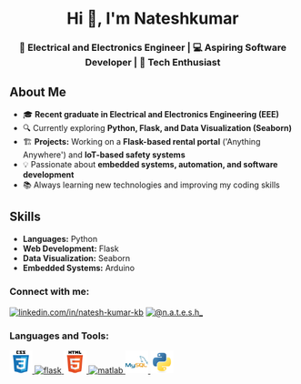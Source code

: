 <h1 align="center">Hi 👋, I'm Nateshkumar</h1>
<h3 align="center">🔌 Electrical and Electronics Engineer | 💻 Aspiring Software Developer | 🚀 Tech Enthusiast</h3>

## About Me  
- 🎓 **Recent graduate in Electrical and Electronics Engineering (EEE)**  
- 🔍 Currently exploring **Python, Flask, and Data Visualization (Seaborn)**  
- 🏗️ **Projects:** Working on a **Flask-based rental portal** ('Anything Anywhere') and **IoT-based safety systems**  
- 💡 Passionate about **embedded systems, automation, and software development**  
- 📚 Always learning new technologies and improving my coding skills
## Skills  
- **Languages:** Python  
- **Web Development:** Flask  
- **Data Visualization:** Seaborn  
- **Embedded Systems:** Arduino  

<h3 align="left">Connect with me:</h3>
<p align="left">
<a href="https://linkedin.com/in/linkedin.com/in/natesh-kumar-kb" target="blank"><img align="center" src="https://raw.githubusercontent.com/rahuldkjain/github-profile-readme-generator/master/src/images/icons/Social/linked-in-alt.svg" alt="linkedin.com/in/natesh-kumar-kb" height="30" width="40" /></a>
<a href="https://instagram.com/@n.a.t.e.s.h_" target="blank"><img align="center" src="https://raw.githubusercontent.com/rahuldkjain/github-profile-readme-generator/master/src/images/icons/Social/instagram.svg" alt="@n.a.t.e.s.h_" height="30" width="40" /></a>
</p>

<h3 align="left">Languages and Tools:</h3>
<p align="left"> <a href="https://www.w3schools.com/css/" target="_blank" rel="noreferrer"> <img src="https://raw.githubusercontent.com/devicons/devicon/master/icons/css3/css3-original-wordmark.svg" alt="css3" width="40" height="40"/> </a> <a href="https://flask.palletsprojects.com/" target="_blank" rel="noreferrer"> <img src="https://www.vectorlogo.zone/logos/pocoo_flask/pocoo_flask-icon.svg" alt="flask" width="40" height="40"/> </a> <a href="https://www.w3.org/html/" target="_blank" rel="noreferrer"> <img src="https://raw.githubusercontent.com/devicons/devicon/master/icons/html5/html5-original-wordmark.svg" alt="html5" width="40" height="40"/> </a> <a href="https://www.mathworks.com/" target="_blank" rel="noreferrer"> <img src="https://upload.wikimedia.org/wikipedia/commons/2/21/Matlab_Logo.png" alt="matlab" width="40" height="40"/> </a> <a href="https://www.mysql.com/" target="_blank" rel="noreferrer"> <img src="https://raw.githubusercontent.com/devicons/devicon/master/icons/mysql/mysql-original-wordmark.svg" alt="mysql" width="40" height="40"/> </a> <a href="https://www.python.org" target="_blank" rel="noreferrer"> <img src="https://raw.githubusercontent.com/devicons/devicon/master/icons/python/python-original.svg" alt="python" width="40" height="40"/> </a> </p>

